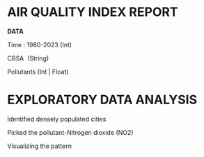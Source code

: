 # AIR QUALITY INDEX REPORT

**DATA**

Time : 1980-2023 (Int)

CBSA  (String)

Pollutants (Int | Float)

# EXPLORATORY DATA ANALYSIS

Identified densely populated cities

Picked the pollutant-Nitrogen dioxide (NO2)

Visualizing the pattern



